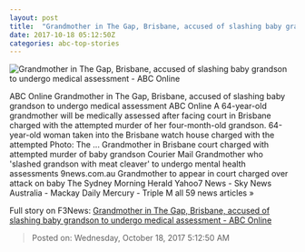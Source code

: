 ```yaml
---
layout: post
title:  "Grandmother in The Gap, Brisbane, accused of slashing baby grandson to undergo medical assessment - ABC Online"
date: 2017-10-18 05:12:50Z
categories: abc-top-stories
---
```


![Grandmother in The Gap, Brisbane, accused of slashing baby grandson to undergo medical assessment - ABC Online](http://www.abc.net.au/news/image/9059680-1x1-700x700.jpg)

ABC Online Grandmother in The Gap, Brisbane, accused of slashing baby grandson to undergo medical assessment ABC Online A 64-year-old grandmother will be medically assessed after facing court in Brisbane charged with the attempted murder of her four-month-old grandson. 64-year-old woman taken into the Brisbane watch house charged with the attempted Photo: The ... Grandmother in Brisbane court charged with attempted murder of baby grandson Courier Mail Grandmother who 'slashed grandson with meat cleaver' to undergo mental health assessments 9news.com.au Grandmother to appear in court charged over attack on baby The Sydney Morning Herald Yahoo7 News - Sky News Australia - Mackay Daily Mercury - Triple M all 59 news articles »


Full story on F3News: [Grandmother in The Gap, Brisbane, accused of slashing baby grandson to undergo medical assessment - ABC Online](http://www.f3nws.com/n/4NVaSE)

> Posted on: Wednesday, October 18, 2017 5:12:50 AM
